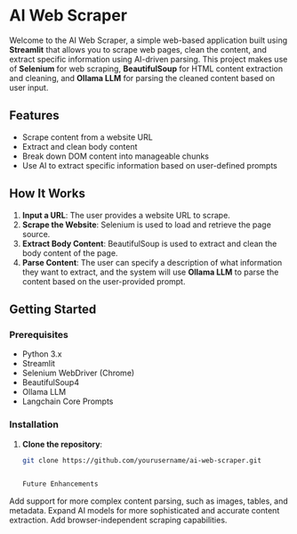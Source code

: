 # AI Web Scraper

Welcome to the AI Web Scraper, a simple web-based application built using **Streamlit** that allows you to scrape web pages, clean the content, and extract specific information using AI-driven parsing. This project makes use of **Selenium** for web scraping, **BeautifulSoup** for HTML content extraction and cleaning, and **Ollama LLM** for parsing the cleaned content based on user input.

## Features

- Scrape content from a website URL
- Extract and clean body content
- Break down DOM content into manageable chunks
- Use AI to extract specific information based on user-defined prompts

## How It Works

1. **Input a URL**: The user provides a website URL to scrape.
2. **Scrape the Website**: Selenium is used to load and retrieve the page source.
3. **Extract Body Content**: BeautifulSoup is used to extract and clean the body content of the page.
4. **Parse Content**: The user can specify a description of what information they want to extract, and the system will use **Ollama LLM** to parse the content based on the user-provided prompt.

## Getting Started

### Prerequisites

- Python 3.x
- Streamlit
- Selenium WebDriver (Chrome)
- BeautifulSoup4
- Ollama LLM
- Langchain Core Prompts

### Installation

1. **Clone the repository**:
   ```bash
   git clone https://github.com/yourusername/ai-web-scraper.git


   Future Enhancements
Add support for more complex content parsing, such as images, tables, and metadata.
Expand AI models for more sophisticated and accurate content extraction.
Add browser-independent scraping capabilities.
